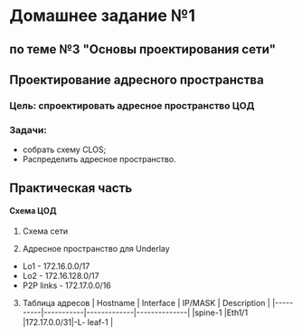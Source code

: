 #  Домашнее задание №1 
## по теме №3 "Основы проектирования сети"
## Проектирование адресного пространства
### Цель: спроектировать адресное пространство ЦОД
### Задачи:
+ собрать схему CLOS;
+ Распределить адресное пространство.

## Практическая часть
#### Схема ЦОД
1. Схема сети

2. Адресное пространство для Underlay
+ Lo1 - 172.16.0.0/17
+ Lo2 - 172.16.128.0/17
+ P2P links - 172.17.0.0/16
3. Таблица адресов
| Hostname | Interface |  	IP/MASK  |	Description |
|----------|-----------|-------------|--------------|
|spine-1   |Eth1/1     |172.17.0.0/31|-L- leaf-1    |
